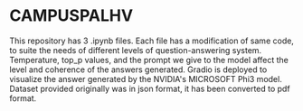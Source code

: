 # CAMPUSPALHV

This repository has 3 .ipynb files. Each file has a modification of same code, to suite the needs of different levels of question-answering system. Temperature, top_p values, and the prompt we give to the model affect the level and coherence of the answers generated. Gradio is deployed to visualize the answer generated by the NVIDIA's MICROSOFT Phi3 model. 
Dataset provided originally was in json format, it has been converted to pdf format. 
